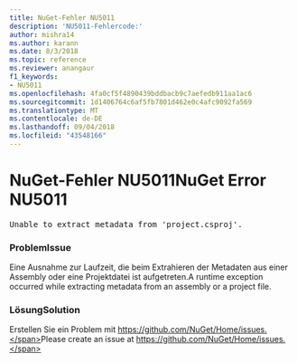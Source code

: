 ```yaml
---
title: NuGet-Fehler NU5011
description: 'NU5011-Fehlercode:'
author: mishra14
ms.author: karann
ms.date: 8/3/2018
ms.topic: reference
ms.reviewer: anangaur
f1_keywords:
- NU5011
ms.openlocfilehash: 4fa0cf5f4890439bddbacb9c7aefedb911aa1ac6
ms.sourcegitcommit: 1d1406764c6af5fb7801d462e0c4afc9092fa569
ms.translationtype: MT
ms.contentlocale: de-DE
ms.lasthandoff: 09/04/2018
ms.locfileid: "43548166"
---
```

# <a name="nuget-error-nu5011"></a><span data-ttu-id="1875e-103">NuGet-Fehler NU5011</span><span class="sxs-lookup"><span data-stu-id="1875e-103">NuGet Error NU5011</span></span>
<pre>Unable to extract metadata from 'project.csproj'.</pre>

### <a name="issue"></a><span data-ttu-id="1875e-104">Problem</span><span class="sxs-lookup"><span data-stu-id="1875e-104">Issue</span></span>

<span data-ttu-id="1875e-105">Eine Ausnahme zur Laufzeit, die beim Extrahieren der Metadaten aus einer Assembly oder eine Projektdatei ist aufgetreten.</span><span class="sxs-lookup"><span data-stu-id="1875e-105">A runtime exception occurred while extracting metadata from an assembly or a project file.</span></span>


### <a name="solution"></a><span data-ttu-id="1875e-106">Lösung</span><span class="sxs-lookup"><span data-stu-id="1875e-106">Solution</span></span>

<span data-ttu-id="1875e-107">Erstellen Sie ein Problem mit https://github.com/NuGet/Home/issues.</span><span class="sxs-lookup"><span data-stu-id="1875e-107">Please create an issue at https://github.com/NuGet/Home/issues.</span></span>

